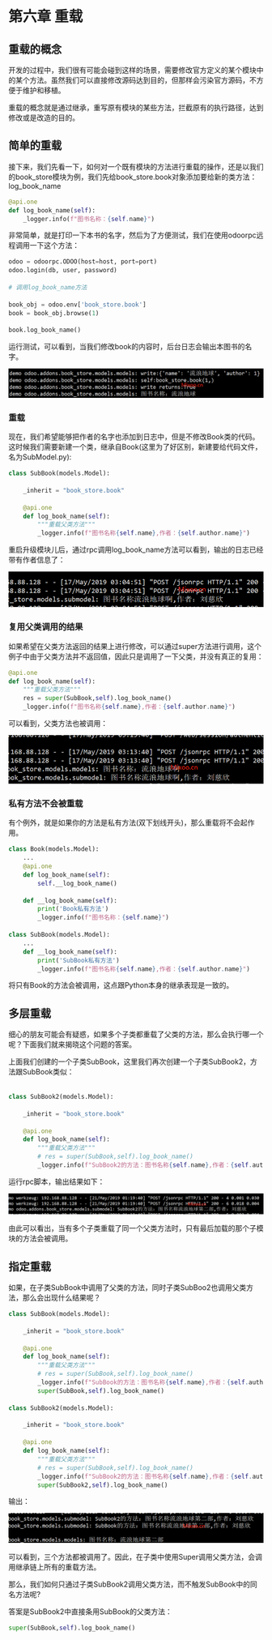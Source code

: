 # 第六章 重载

## 重载的概念

开发的过程中，我们很有可能会碰到这样的场景，需要修改官方定义的某个模块中的某个方法。虽然我们可以直接修改源码达到目的，但那样会污染官方源码，不方便于维护和移植。

重载的概念就是通过继承，重写原有模块的某些方法，拦截原有的执行路径，达到修改或是改造的目的。

## 简单的重载

接下来，我们先看一下，如何对一个既有模块的方法进行重载的操作，还是以我们的book_store模块为例，我们先给book_store.book对象添加要给新的类方法：log_book_name

```python
@api.one
def log_book_name(self):
    _logger.info(f"图书名称：{self.name}")
```

非常简单，就是打印一下本书的名字，然后为了方便测试，我们在使用odoorpc远程调用一下这个方法：

```python
odoo = odoorpc.ODOO(host=host, port=port)
odoo.login(db, user, password)

# 调用log_book_name方法

book_obj = odoo.env['book_store.book']
book = book_obj.browse(1)

book.log_book_name()
```
运行测试，可以看到，当我们修改book的内容时，后台日志会输出本图书的名字。

![log](log.png)

### 重载

现在，我们希望能够把作者的名字也添加到日志中，但是不修改Book类的代码。这时候我们需要新建一个类，继承自Book(这里为了好区别，新建要给代码文件，名为SubModel.py):

```python
class SubBook(models.Model):

    _inherit = "book_store.book"

    @api.one
    def log_book_name(self):
        """重载父类方法"""
        _logger.info(f"图书名称{self.name},作者：{self.author.name}")
```
重启升级模块儿后，通过rpc调用log_book_name方法可以看到，输出的日志已经带有作者信息了：

![log2](log2.png)


### 复用父类调用的结果

如果希望在父类方法返回的结果上进行修改，可以通过super方法进行调用，这个例子中由于父类方法并不返回值，因此只是调用了一下父类，并没有真正的复用：

```python
@api.one
def log_book_name(self):
    """重载父类方法"""
    res = super(SubBook,self).log_book_name()
    _logger.info(f"图书名称{self.name},作者：{self.author.name}")
```

可以看到，父类方法也被调用：

![log3](log3.png)

### 私有方法不会被重载

有个例外，就是如果你的方法是私有方法(双下划线开头)，那么重载将不会起作用。 

```python
class Book(models.Model):
    ...
    @api.one
    def log_book_name(self):
        self.__log_book_name()

    def __log_book_name(self):
        print('Book私有方法')
        _logger.info(f"图书名称：{self.name}")

class SubBook(models.Model):
    ...
    def __log_book_name(self):
        print('SubBook私有方法')
        _logger.info(f"图书名称{self.name},作者：{self.author.name}")
```

将只有Book的方法会被调用，这点跟Python本身的继承表现是一致的。

## 多层重载

细心的朋友可能会有疑惑，如果多个子类都重载了父类的方法，那么会执行哪一个呢？下面我们就来揭晓这个问题的答案。

上面我们创建的一个子类SubBook，这里我们再次创建一个子类SubBook2，方法跟SubBook类似：

```python

class SubBook2(models.Model):

    _inherit = "book_store.book"

    @api.one
    def log_book_name(self):
        """重载父类方法"""
        # res = super(SubBook,self).log_book_name()
        _logger.info(f"SubBook2的方法：图书名称{self.name},作者：{self.author.name}")
```

运行rpc脚本，输出结果如下：

![log5](log5.png)

由此可以看出，当有多个子类重载了同一个父类方法时，只有最后加载的那个子模块的方法会被调用。

## 指定重载

如果，在子类SubBook中调用了父类的方法，同时子类SubBoo2也调用父类方法，那么会出现什么结果呢？

```python
class SubBook(models.Model):

    _inherit = "book_store.book"

    @api.one
    def log_book_name(self):
        """重载父类方法"""
        # res = super(SubBook,self).log_book_name()
        _logger.info(f"SubBook的方法：图书名称{self.name},作者：{self.author.name}")
        super(SubBook,self).log_book_name()

class SubBook2(models.Model):

    _inherit = "book_store.book"

    @api.one
    def log_book_name(self):
        """重载父类方法"""
        # res = super(SubBook,self).log_book_name()
        _logger.info(f"SubBook2的方法：图书名称{self.name},作者：{self.author.name}")
        super(SubBook2,self).log_book_name()
```

输出：

![](log6.png)

可以看到，三个方法都被调用了。因此，在子类中使用Super调用父类方法，会调用继承链上所有的重载方法。

那么，我们如何只通过子类SubBook2调用父类方法，而不触发SubBook中的同名方法呢?

答案是SubBook2中直接条用SubBook的父类方法：

```python
super(SubBook,self).log_book_name()
```
